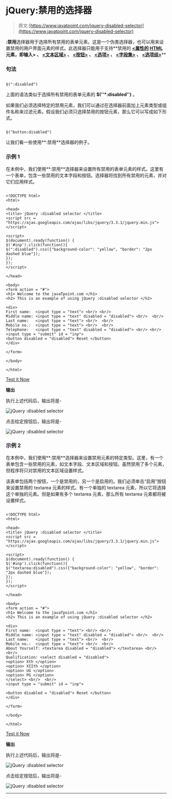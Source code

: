 # jQuery:禁用的选择器

> 原文:[https://www.javatpoint.com/jquery-disabled-selector](https://www.javatpoint.com/jquery-disabled-selector)

**:禁用**选择器用于选择所有禁用的表单元素。这是一个伪类选择器，也可以用来设置禁用的用户界面元素的样式。此选择器只能用于支持**禁用的 **[<属性的](https://www.javatpoint.com/html-input-tag) [HTML](https://www.javatpoint.com/html-tutorial) 元素，即输入> 、 [<文本区域>](https://www.javatpoint.com/html-textarea) 、 [<按钮>](https://www.javatpoint.com/html-button-tag) 、 [<选项>](https://www.javatpoint.com/html-option-tag) 、 [<字段集>](https://www.javatpoint.com/html-fieldset-tag) 、 [<选项组>](https://www.javatpoint.com/html-optgroup-tag)****

### 句法

```

$(":disabled")

```

上面的语法类似于选择所有禁用的表单元素的 **$(''*:disabled'')** 。

如果我们必须选择特定的禁用元素，我们可以通过在选择器前面加上元素类型或组件名称来过滤元素。假设我们必须只选择禁用的按钮元素，那么它可以写成如下形式。

```

$("button:disabled")

```

让我们看一些使用**:禁用**选择器的例子。

### 示例 1

在本例中，我们使用**:禁用**选择器来设置所有禁用的表单元素的样式。这里有一个表单，包含一些禁用的文本字段和按钮。选择器将找到所有禁用的元素，并对它们应用样式。

```

<!DOCTYPE html>
<html>

<head>
<title> jQuery :disabled selector </title>
<script src = "https://ajax.googleapis.com/ajax/libs/jquery/3.3.1/jquery.min.js"> </script>

<script>
$(document).ready(function() {
$('#inp').click(function(){
$(":disabled").css({"background-color": "yellow", "border": "2px dashed blue"});
});
});
</script>

</head>

<body>
<form action = "#">
<h1> Welcome to the javaTpoint.com </h1>
<h2> This is an example of using jQuery :disabled selector </h2>

<div>
First name:  <input type = "text"> <br/> <br/>
Middle name: <input type = "text" disabled = "disabled"> <br/>  <br/>
Last name:   <input type = "text"> <br/>  <br/>
Mobile no.:  <input type = "text"> <br/>  <br/>
Telephone:   <input type = "text" disabled = "disabled"> <br/> <br/>
<input type = "submit" id = "inp">
<button disabled = "disabled"> Reset </button>
</div>

</form>

</body>

</html>

```

[Test it Now](https://www.javatpoint.com/oprweb/test.jsp?filename=jquery-disabled-selector1)

**输出**

执行上述代码后，输出将是-

![jQuery :disabled selector](img/9d0a1aaa8a2ecabab3cf88531c180d6b.png)

点击给定按钮后，输出将是-

![jQuery :disabled selector](img/5a690b5152010ebcd57222ad992278f0.png)

### 示例 2

在本例中，我们使用**:禁用**选择器来设置禁用元素的特定类型。这里，有一个表单包含一些禁用的元素，如文本字段、文本区域和按钮。虽然禁用了多个元素，但程序将只对禁用的文本区域设置样式。

该表单包括两个按钮，一个是禁用的，另一个是启用的。我们必须单击“启用”按钮来设置禁用的 textarea 元素的样式。有一个单独的 textarea 元素，所以它将选择这个单独的元素。但是如果有多个 textarea 元素，那么所有 textarea 元素都将被设置样式。

```

<!DOCTYPE html>
<html>

<head>
<title> jQuery :disabled selector </title>
<script src = "https://ajax.googleapis.com/ajax/libs/jquery/3.3.1/jquery.min.js"> </script>

<script>
$(document).ready(function() {
$('#inp').click(function(){
$("textarea:disabled").css({"background-color": "yellow", "border": "2px dashed blue"});
});
});
</script>

</head>

<body>
<form action = "#">
<h1> Welcome to the javaTpoint.com </h1>
<h2> This is an example of using jQuery :disabled selector </h2>

<div>
First name:  <input type = "text"> <br/> <br/>
Middle name: <input type = "text" disabled = "disabled"> <br/>  <br/>
Last name:   <input type = "text"> <br/>  <br/>
Mobile no.:  <input type = "text"> <br/>  <br/>
About Yourself: <textarea disabled = "disabled"> </textarea> <br/>  <br/>
Qualification: <select disabled = "disabled">
<option> Xth </option>
<option> XIIth </option>
<option> UG </option>
<option> PG </option>
</select> <br/>  <br/>
<input type = "submit" id = "inp">

<button disabled = "disabled"> Reset </button>
</div>

</form>

</body>

</html>

```

[Test it Now](https://www.javatpoint.com/oprweb/test.jsp?filename=jquery-disabled-selector2)

**输出**

执行上述代码后，输出将是-

![jQuery :disabled selector](img/a73b223d04d540975c93b94ff60460f5.png)

点击给定按钮后，输出将是-

![jQuery :disabled selector](img/1cebe532ffdeeffd14980838ee9ca0af.png)

* * *